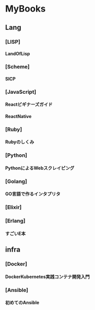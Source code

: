 MyBooks
=======
## Lang
### [LISP]
#### LandOfLisp
### [Scheme]
#### SICP
### [JavaScript]
#### Reactビギナーズガイド
#### ReactNative
### [Ruby]
#### Rubyのしくみ
### [Python]
#### PythonによるWebスクレイピング
### [Golang]
#### GO言語で作るインタプリタ
### [Elixir]
### [Erlang]
#### すごいE本
## infra
### [Docker]
#### DockerKubernetes実践コンテナ開発入門
### [Ansible]
#### 初めてのAnsible
